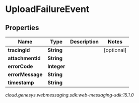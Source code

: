 # UploadFailureEvent


## Properties

| Name | Type | Description | Notes |
| ------------ | ------------- | ------------- | ------------- |
| **tracingId** | **String** |  |  [optional] |
| **attachmentId** | **String** |  |  |
| **errorCode** | **Integer** |  |  |
| **errorMessage** | **String** |  |  |
| **timestamp** | **String** |  |  |




_cloud.genesys.webmessaging.sdk:web-messaging-sdk:15.1.0_
